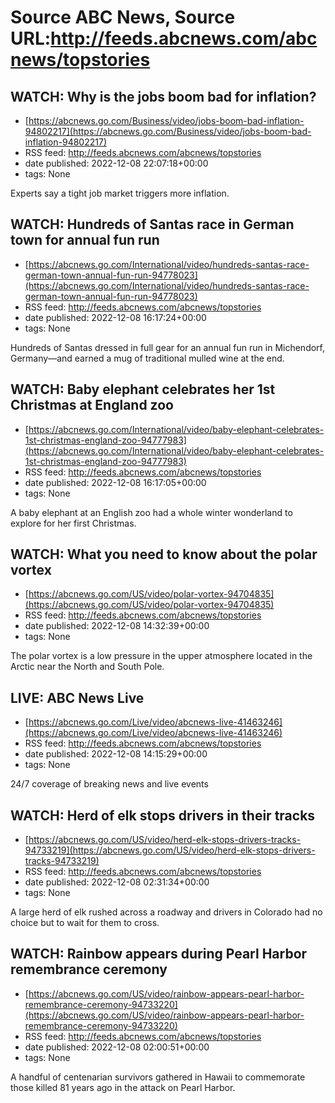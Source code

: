# Source ABC News, Source URL:http://feeds.abcnews.com/abcnews/topstories

## WATCH:  Why is the jobs boom bad for inflation?
 - [https://abcnews.go.com/Business/video/jobs-boom-bad-inflation-94802217](https://abcnews.go.com/Business/video/jobs-boom-bad-inflation-94802217)
 - RSS feed: http://feeds.abcnews.com/abcnews/topstories
 - date published: 2022-12-08 22:07:18+00:00
 - tags: None

Experts say a tight job market triggers more inflation.

## WATCH:  Hundreds of Santas race in German town for annual fun run
 - [https://abcnews.go.com/International/video/hundreds-santas-race-german-town-annual-fun-run-94778023](https://abcnews.go.com/International/video/hundreds-santas-race-german-town-annual-fun-run-94778023)
 - RSS feed: http://feeds.abcnews.com/abcnews/topstories
 - date published: 2022-12-08 16:17:24+00:00
 - tags: None

Hundreds of Santas dressed in full gear for an annual fun run in Michendorf, Germany—and earned a mug of traditional mulled wine at the end.

## WATCH:  Baby elephant celebrates her 1st Christmas at England zoo
 - [https://abcnews.go.com/International/video/baby-elephant-celebrates-1st-christmas-england-zoo-94777983](https://abcnews.go.com/International/video/baby-elephant-celebrates-1st-christmas-england-zoo-94777983)
 - RSS feed: http://feeds.abcnews.com/abcnews/topstories
 - date published: 2022-12-08 16:17:05+00:00
 - tags: None

A baby elephant at an English zoo had a whole winter wonderland to explore for her first Christmas.

## WATCH:  What you need to know about the polar vortex
 - [https://abcnews.go.com/US/video/polar-vortex-94704835](https://abcnews.go.com/US/video/polar-vortex-94704835)
 - RSS feed: http://feeds.abcnews.com/abcnews/topstories
 - date published: 2022-12-08 14:32:39+00:00
 - tags: None

The polar vortex is a low pressure in the upper atmosphere located in the Arctic near the North and South Pole.

## LIVE:  ABC News Live
 - [https://abcnews.go.com/Live/video/abcnews-live-41463246](https://abcnews.go.com/Live/video/abcnews-live-41463246)
 - RSS feed: http://feeds.abcnews.com/abcnews/topstories
 - date published: 2022-12-08 14:15:29+00:00
 - tags: None

24/7 coverage of breaking news and live events

## WATCH:  Herd of elk stops drivers in their tracks
 - [https://abcnews.go.com/US/video/herd-elk-stops-drivers-tracks-94733219](https://abcnews.go.com/US/video/herd-elk-stops-drivers-tracks-94733219)
 - RSS feed: http://feeds.abcnews.com/abcnews/topstories
 - date published: 2022-12-08 02:31:34+00:00
 - tags: None

A large herd of elk rushed across a roadway and drivers in Colorado had no choice but to wait for them to cross.

## WATCH:  Rainbow appears during Pearl Harbor remembrance ceremony
 - [https://abcnews.go.com/US/video/rainbow-appears-pearl-harbor-remembrance-ceremony-94733220](https://abcnews.go.com/US/video/rainbow-appears-pearl-harbor-remembrance-ceremony-94733220)
 - RSS feed: http://feeds.abcnews.com/abcnews/topstories
 - date published: 2022-12-08 02:00:51+00:00
 - tags: None

A handful of centenarian survivors gathered in Hawaii to commemorate those killed 81 years ago in the attack on Pearl Harbor.
